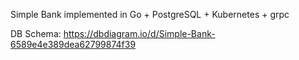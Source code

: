 Simple Bank implemented in Go + PostgreSQL + Kubernetes + grpc

DB Schema: https://dbdiagram.io/d/Simple-Bank-6589e4e389dea62799874f39

